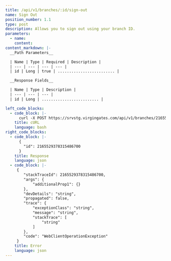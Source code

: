 ```yaml
---
title: /api/v1/branches/:id/sign-out
name: Sign Out
position_number: 1.1
type: post
description: Allows you to sign out using your branch ID.
parameters:
  - name:
    content: 
content_markdown: |-
  __Path Parameters__

  | Name | Type | Required | Description |
  | --- | --- | --- | --- |
  | id | Long | true | ......................... |

  __Response Fields__

  | Name | Type | Description |
  | --- | --- | --- |
  | id | Long | ......................... |

left_code_blocks:
  - code_block: |- 
      curl -X POST https://srvstg.virgingates.com/api/v1/branches/2165529378315486700/sign-out -H "Authorization: Bearer $ACCESS_TOKEN" 
    title: cURL
    language: bash
right_code_blocks:
  - code_block: |-
      {
        "id": 2165529378315486700
      }
    title: Response
    language: json
  - code_block: |-
     {
        "stackTraceId": 2165529378315486700,
        "args": {
            "additionalProp1": {}
        },
        "devDetails": "string",
        "propagated": false,
        "trace": {
            "exceptionClass": "string",
            "message": "string",
            "stackTrace": [
                "string"
            ]
        },
        "code": "WebClientOperationException"
     }
    title: Error
    language: json
---
```



